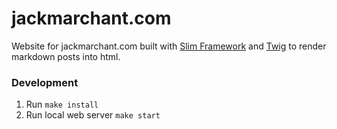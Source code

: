 # jackmarchant.com

Website for jackmarchant.com built with [Slim Framework](https://www.slimframework.com) and [Twig](https://twig.symfony.com/doc/3.x/) to render markdown posts into html.

### Development
1. Run `make install`
2. Run local web server `make start`
